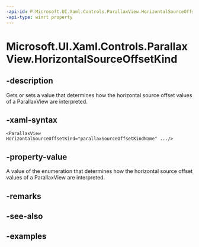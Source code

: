 ```yaml
---
-api-id: P:Microsoft.UI.Xaml.Controls.ParallaxView.HorizontalSourceOffsetKind
-api-type: winrt property
---
```


<!-- Property syntax.
public ParallaxSourceOffsetKind HorizontalSourceOffsetKind { get;  set; }
-->

# Microsoft.UI.Xaml.Controls.ParallaxView.HorizontalSourceOffsetKind

## -description

Gets or sets a value that determines how the horizontal source offset values of a ParallaxView are interpreted.

## -xaml-syntax

```xaml
<ParallaxView HorizontalSourceOffsetKind="parallaxSourceOffsetKindName" .../>
```

## -property-value

A value of the enumeration that determines how the horizontal source offset values of a ParallaxView are interpreted.

## -remarks

## -see-also

## -examples

